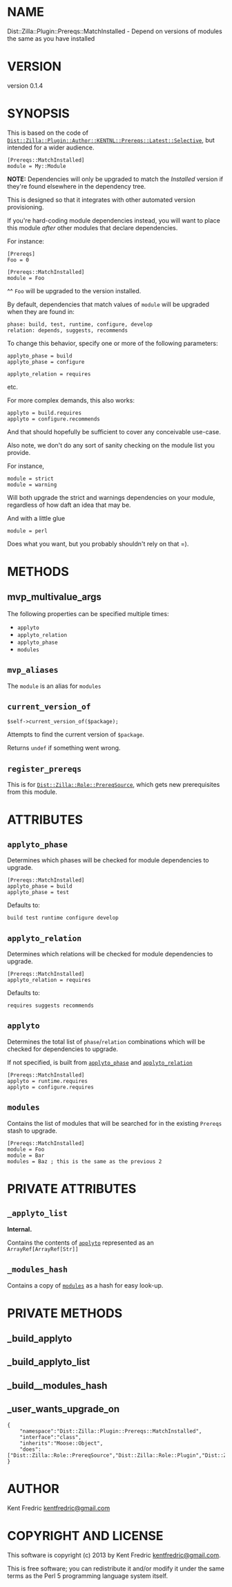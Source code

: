 # NAME

Dist::Zilla::Plugin::Prereqs::MatchInstalled - Depend on versions of modules the same as you have installed

# VERSION

version 0.1.4

# SYNOPSIS

This is based on the code of [`Dist::Zilla::Plugin::Author::KENTNL::Prereqs::Latest::Selective`](http://search.cpan.org/perldoc?Dist::Zilla::Plugin::Author::KENTNL::Prereqs::Latest::Selective), but intended for a wider audience.

    [Prereqs::MatchInstalled]
    module = My::Module

__NOTE:__ Dependencies will only be upgraded to match the _Installed_ version if they're found elsewhere in the dependency tree.

This is designed so that it integrates with other automated version provisioning.

If you're hard-coding module dependencies instead, you will want to place this module _after_ other modules that declare dependencies.

For instance:

    [Prereqs]
    Foo = 0

    [Prereqs::MatchInstalled]
    module = Foo

^^ `Foo` will be upgraded to the version installed.

By default, dependencies that match values of `module` will be upgraded when they are found in:

    phase: build, test, runtime, configure, develop
    relation: depends, suggests, recommends

To change this behavior, specify one or more of the following parameters:

    applyto_phase = build
    applyto_phase = configure

    applyto_relation = requires

etc.

For more complex demands, this also works:

    applyto = build.requires
    applyto = configure.recommends

And that should hopefully be sufficient to cover any conceivable use-case.

Also note, we don't do any sort of sanity checking on the module list you provide.

For instance,

    module = strict
    module = warning

Will both upgrade the strict and warnings dependencies on your module, regardless of how daft an idea that may be.

And with a little glue

    module = perl

Does what you want, but you probably shouldn't rely on that =).

# METHODS

## mvp\_multivalue\_args

The following properties can be specified multiple times:

- `applyto`
- `applyto_relation`
- `applyto_phase`
- `modules`

## `mvp_aliases`

The `module` is an alias for `modules`

## `current_version_of`

    $self->current_version_of($package);

Attempts to find the current version of `$package`.

Returns `undef` if something went wrong.

## `register_prereqs`

This is for [`Dist::Zilla::Role::PrereqSource`](http://search.cpan.org/perldoc?Dist::Zilla::Role::PrereqSource), which gets new prerequisites
from this module.

# ATTRIBUTES

## `applyto_phase`

Determines which phases will be checked for module dependencies to upgrade.

    [Prereqs::MatchInstalled]
    applyto_phase = build
    applyto_phase = test

Defaults to:

    build test runtime configure develop

## `applyto_relation`

Determines which relations will be checked for module dependencies to upgrade.

    [Prereqs::MatchInstalled]
    applyto_relation = requires

Defaults to:

    requires suggests recommends

## `applyto`

Determines the total list of `phase`/`relation` combinations which will be checked for dependencies to upgrade.

If not specified, is built from [`applyto_phase`](#applyto\_phase) and [`applyto_relation`](#applyto\_relation)

    [Prereqs::MatchInstalled]
    applyto = runtime.requires
    applyto = configure.requires

## `modules`

Contains the list of modules that will be searched for in the existing `Prereqs` stash to upgrade.

    [Prereqs::MatchInstalled]
    module = Foo
    module = Bar
    modules = Baz ; this is the same as the previous 2

# PRIVATE ATTRIBUTES

## `_applyto_list`

__Internal.__

Contains the contents of [`applyto`](#applyto) represented as an `ArrayRef[ArrayRef[Str]]`

## `_modules_hash`

Contains a copy of [`modules`](#modules) as a hash for easy look-up.

# PRIVATE METHODS

## \_build\_applyto

## \_build\_applyto\_list

## \_build\_\_modules\_hash

## \_user\_wants\_upgrade\_on

    {
        "namespace":"Dist::Zilla::Plugin::Prereqs::MatchInstalled",
        "interface":"class",
        "inherits":"Moose::Object",
        "does":["Dist::Zilla::Role::PrereqSource","Dist::Zilla::Role::Plugin","Dist::Zilla::Role::ConfigDumper"]
    }



# AUTHOR

Kent Fredric <kentfredric@gmail.com>

# COPYRIGHT AND LICENSE

This software is copyright (c) 2013 by Kent Fredric <kentfredric@gmail.com>.

This is free software; you can redistribute it and/or modify it under
the same terms as the Perl 5 programming language system itself.
